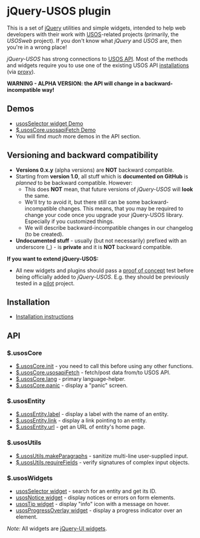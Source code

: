 jQuery-USOS plugin
==================

This is a set of [jQuery](http://jquery.com/) utilities and simple widgets, 
intended to help web developers with their work with
[USOS](http://usos.edu.pl/)-related projects (primarily, the *USOSweb* project).
If you don't know what *jQuery* and *USOS* are, then you're in a wrong place!

*jQuery-USOS* has strong connections to
[USOS API](http://apps.usos.edu.pl/developers/api/). Most of the methods and
widgets require you to use one of the existing USOS API
[installations](http://apps.usos.edu.pl/developers/api/definitions/installations/)
(via [proxy](https://github.com/MUCI/jquery-usos/blob/master/doc/installation.md)).

**WARNING - ALPHA VERSION: the API will change in a backward-incompatible way!**

Demos
-----

  * [usosSelector widget Demo](http://jsfiddle.net/gh/get/jquery/1.9.1/dependencies/migrate,ui/MUCI/jquery-usos/tree/master/jsfiddle-demos/widget.selector)
  * [$.usosCore.usosapiFetch Demo](http://jsfiddle.net/gh/get/jquery/1.9.1/dependencies/migrate,ui/MUCI/jquery-usos/tree/master/jsfiddle-demos/core.usosapiFetch)
  * You will find *much* more demos in the API section.

Versioning and backward compatibility
-------------------------------------

  * **Versions 0.x.y** (alpha versions) are **NOT** backward compatible.
  * Starting from **version 1.0**, all stuff which is **documented on GitHub** is
    *planned* to be backward compatible. However:
    * This does **NOT** mean, that future versions of *jQuery-USOS* will
      **look** the same.
    * We'll try to avoid it, but there still can be some backward-incompatible 
      changes. This means, that you may be required to change your code once
      you upgrade your jQuery-USOS library. Especially if you customized things.
    * We will describe backward-incompatible changes in our changelog (to be
      created).
  * **Undocumented stuff** - usually (but not necessarily) prefixed with an 
    underscore (_) - is **private** and it is **NOT**  backward compatible.

**If you want to extend jQuery-USOS:**

  * All new widgets and plugins should pass a
    [proof of concept](https://en.wikipedia.org/wiki/Proof_of_concept#In_Software_Development)
    test before being officially added to *jQuery-USOS*. E.g. they should be
    previously tested in a
    [pilot](https://en.wikipedia.org/wiki/Software_prototyping) project.

Installation
------------

  * [Installation instructions](https://github.com/MUCI/jquery-usos/blob/master/doc/installation.md)

	
API
---
  
### $.usosCore

  * [$.usosCore.init](https://github.com/MUCI/jquery-usos/blob/master/doc/core.init.md) -
    you need to call this before using any other functions.
  * [$.usosCore.usosapiFetch](https://github.com/MUCI/jquery-usos/blob/master/doc/core.usosapiFetch.md) -
    fetch/post data from/to USOS API.
  * [$.usosCore.lang](https://github.com/MUCI/jquery-usos/blob/master/doc/core.lang.md) -
    primary language-helper.
  * [$.usosCore.panic](https://github.com/MUCI/jquery-usos/blob/master/doc/core.panic.md) -
    display a "panic" screen.

### $.usosEntity

  * [$.usosEntity.label](https://github.com/MUCI/jquery-usos/blob/master/doc/entity.label.md) - display a label with the name of an entity.
  * [$.usosEntity.link](https://github.com/MUCI/jquery-usos/blob/master/doc/entity.link.md) - display a link pointing to an entity.
  * [$.usosEntity.url](https://github.com/MUCI/jquery-usos/blob/master/doc/entity.url.md) - get an URL of entity's home page.

### $.usosUtils

  * [$.usosUtils.makeParagraphs](https://github.com/MUCI/jquery-usos/blob/master/doc/utils.makeParagraphs.md) - sanitize multi-line user-supplied input.
  * [$.usosUtils.requireFields](https://github.com/MUCI/jquery-usos/blob/master/doc/utils.requireFields.md) - verify signatures of complex input objects.

### $.usosWidgets

  * [usosSelector widget](https://github.com/MUCI/jquery-usos/blob/master/doc/widget.selector.md) - search for an entity and get its ID.
  * [usosNotice widget](https://github.com/MUCI/jquery-usos/blob/master/doc/widget.notice.md) - display notices or errors on form elements.
  * [usosTip widget](https://github.com/MUCI/jquery-usos/blob/master/doc/widget.tip.md) - display "info" icon with a message on hover.
  * [usosProgressOverlay widget](https://github.com/MUCI/jquery-usos/blob/master/doc/widget.progressOverlay.md) - display a progress indicator over an element.

*Note:* All widgets are [jQuery-UI widgets](http://api.jqueryui.com/jQuery.widget/).


<!--

ApiTable
--------

This widget can display dynamic, sortable, paginated tables based on USOS API
data. In order for all of its functionality to work properly, the underlaying
USOS API method must implement a specific set of parameters (not yet
documented).

**This module is currently undocumented. You should not use it.**

![Example apitable screenshot](http://i.imgur.com/hngxh9J.png)
-->